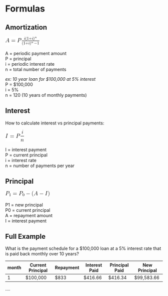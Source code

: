# Formulas

## Amortization

![amortization-equation](../assets/Amortization.gif)


A = periodic payment amount  
P = principal  
i = periodic interest rate  
n = total number of payments  

_ex: 10 year loan for $100,000 at 5% interest_  
P = $100,000  
i = 5%  
n = 120 (10 years of monthly payments)  

## Interest

How to calculate interest vs principal payments:

![interest-payment-equation](../assets/Interest.gif)

I = interest payment  
P = current principal  
i = interest rate  
n = number of payments per year  

## Principal

![current-principal-equation](../assets/Principal.gif)

P1 = new principal  
P0 = current principal  
A = repayment amount  
I = interest payment  

## Full Example

What is the payment schedule for a $100,000 loan at a 5% interest rate that is paid back monthly over 10 years?  

| month | Current Principal | Repayment | Interest Paid | Principal Paid | New Principal |
|-------|-------------------|-----------|---------------|----------------|---------------|
|     1 |          $100,000 |      $833 |       $416.66 |        $416.34 |    $99,583.66 |
....

